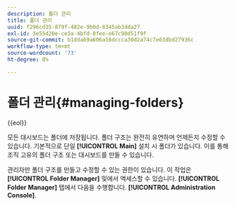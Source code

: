 ```yaml
---
description: 폴더 관리
title: 폴더 관리
uuid: f296cd35-879f-482e-9b0d-8345ab3dda27
exl-id: 3e55d20e-ce5a-4bfd-8fee-e67c98d51f9f
source-git-commit: b1dda69a606a16dccca30d2a74c7e63dbd27936c
workflow-type: tm+mt
source-wordcount: '73'
ht-degree: 8%

---
```


# 폴더 관리{#managing-folders}

{{eol}}

모든 대시보드는 폴더에 저장됩니다. 폴더 구조는 완전히 유연하며 언제든지 수정할 수 있습니다. 기본적으로 단일 **[!UICONTROL Main]** 설치 시 폴더가 있습니다. 이를 통해 조직 고유의 폴더 구조 또는 대시보드를 만들 수 있습니다.

관리자만 폴더 구조를 만들고 수정할 수 있는 권한이 있습니다. 이 작업은 **[!UICONTROL Folder Manager]** 및에서 액세스할 수 있습니다. **[!UICONTROL Folder Manager]** 탭에서 다음을 수행합니다. **[!UICONTROL Administration Console]**.
